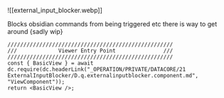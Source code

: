 

![[external_input_blocker.webp]]

Blocks obsidian commands from being triggered etc
	there is way to get around {sadly wip}

```datacorejsx
////////////////////////////////////////////////////
///             Viewer Entry Point               ///
////////////////////////////////////////////////////
const { BasicView } = await dc.require(dc.headerLink("_OPERATION/PRIVATE/DATACORE/21 ExternalInputBlocker/D.q.externalinputblocker.component.md", "ViewComponent"));
return <BasicView />;

```
